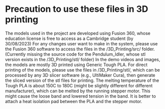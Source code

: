 # Precaution to use these files in 3D printing
The models used in the project are developed using Fusion 360, whose education license is free to access as a Cambridge student (by 30/08/2023)
For any changes user want to make in the system, please use the Fusion 360 software to access the files in the /3D_Printing/src/ folder. (Currently missing the source code for the Pendulum_Idler, whose stl version exists in the /3D_Printing/stl/ folder)
In the demo videos and images, the models are mostly 3D printed using Generic Tough PLA.
For direct printing of the models, please use the files in /3D_Printing/stl/, which can be processed by any 3D slicer software (e.g., UltiMaker Cura), then generate the sliced version of the stl files for printing. 
The melting temperature of the Tough PLA is about 150C to 180C (might be slightly different for different manufacturer), which can be melted by the running stepper motor. This might cause the loose band and lowered tension in the band. It is better to attach a heat isolation pad between the PLA and the stepper motor.
